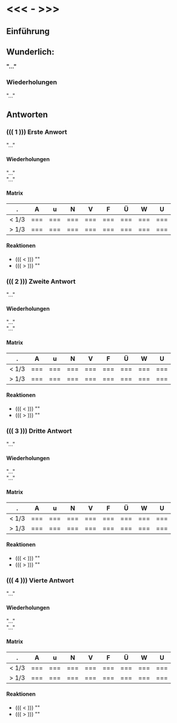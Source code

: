 # <<< - >>>
## Einführung

## Wunderlich:
**"..."**
### Wiederholungen 
"..."  
## Antworten
### ((( 1 ))) Erste Anwort
"..."
#### Wiederholungen
"..."  
"..." 
#### Matrix
.         | A  | u  | N  | V  | F  | Ü  | W  | U  
------    |--- |--- |--- |--- |--- |--- |--- |---
< 1/3     | ===| ===| ===| ===| ===| ===| ===| === 
> 1/3     | ===| ===| ===| ===| ===| ===| ===| ===    

#### Reaktionen
* ((( < ))) ""
* ((( > ))) ""

### ((( 2 ))) Zweite Antwort
"..."
#### Wiederholungen
"..."  
"..." 
#### Matrix
.         | A  | u  | N  | V  | F  | Ü  | W  | U  
------    |--- |--- |--- |--- |--- |--- |--- |---
< 1/3     | ===| ===| ===| ===| ===| ===| ===| === 
> 1/3     | ===| ===| ===| ===| ===| ===| ===| ===    

#### Reaktionen
* ((( < ))) ""
* ((( > ))) ""

### ((( 3 ))) Dritte Antwort
"..."
#### Wiederholungen
"..."  
"..." 
#### Matrix
.         | A  | u  | N  | V  | F  | Ü  | W  | U  
------    |--- |--- |--- |--- |--- |--- |--- |---
< 1/3     | ===| ===| ===| ===| ===| ===| ===| === 
> 1/3     | ===| ===| ===| ===| ===| ===| ===| ===    

#### Reaktionen
* ((( < ))) ""
* ((( > ))) ""

### ((( 4 ))) Vierte Antwort
"..."
#### Wiederholungen
"..."  
"..." 
#### Matrix
.         | A  | u  | N  | V  | F  | Ü  | W  | U  
------    |--- |--- |--- |--- |--- |--- |--- |---
< 1/3     | ===| ===| ===| ===| ===| ===| ===| === 
> 1/3     | ===| ===| ===| ===| ===| ===| ===| ===    

#### Reaktionen
* ((( < ))) ""
* ((( > ))) ""

